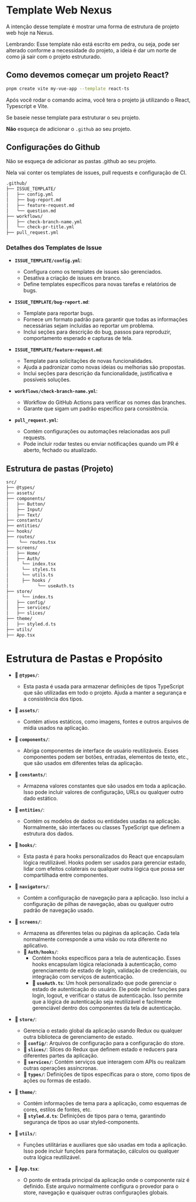 # Template Web Nexus

A intenção desse template é mostrar uma forma de estrutura de projeto web hoje na Nexus.

Lembrando: Esse template não está escrito em pedra, ou seja, pode ser alterado conforme a necessidade do projeto, a ideia é dar um norte de como já sair com o projeto estruturado.

## Como devemos começar um projeto React?

```bash
pnpm create vite my-vue-app --template react-ts
```

Após você rodar o comando acima, você tera o projeto já utilizando o React, Typescript e Vite.

Se baseie nesse template para estruturar o seu projeto.

**Não** esqueça de adicionar o `.github` ao seu projeto.

## Configurações do Github

Não se esqueça de adicionar as pastas .github ao seu projeto.

Nela vai conter os templates de issues, pull requests e configuração de CI.

```bash
.github/
├── ISSUE_TEMPLATE/
│   ├── config.yml
│   ├── bug-report.md
│   ├── feature-request.md
│   └── question.md
├── workflows/
│   ├── check-branch-name.yml
│   └── check-pr-title.yml
├── pull_request.yml
```

### Detalhes dos Templates de Issue

- **`ISSUE_TEMPLATE/config.yml`**:

  - Configura como os templates de issues são gerenciados.
  - Desativa a criação de issues em branco.
  - Define templates específicos para novas tarefas e relatórios de bugs.

- **`ISSUE_TEMPLATE/bug-report.md`**:

  - Template para reportar bugs.
  - Fornece um formato padrão para garantir que todas as informações necessárias sejam incluídas ao reportar um problema.
  - Inclui seções para descrição do bug, passos para reproduzir, comportamento esperado e capturas de tela.

- **`ISSUE_TEMPLATE/feature-request.md`**:

  - Template para solicitações de novas funcionalidades.
  - Ajuda a padronizar como novas ideias ou melhorias são propostas.
  - Inclui seções para descrição da funcionalidade, justificativa e possíveis soluções.

- **`workflows/check-branch-name.yml`**:

  - Workflow do GitHub Actions para verificar os nomes das branches.
  - Garante que sigam um padrão específico para consistência.

- **`pull_request.yml`**:
  - Contém configurações ou automações relacionadas aos pull requests.
  - Pode incluir rodar testes ou enviar notificações quando um PR é aberto, fechado ou atualizado.

## Estrutura de pastas (Projeto)

```bash
src/
├── @types/
├── assets/
├── components/
│   ├── Button/
│   ├── Input/
│   ├── Text/
├── constants/
├── entities/
├── hooks/
├── routes/
│    └── routes.tsx
├── screens/
│   ├── Home/
│   ├── Auth/
│     └── index.tsx
│     └── styles.ts
│     └── utils.ts
│     ├── hooks /
│           └── useAuth.ts
├── store/
│     └── index.ts
│   ├── config/
│   ├── services/
│   ├── slices/
├── theme/
│   ├── styled.d.ts
├── utils/
├── App.tsx
```

# Estrutura de Pastas e Propósito

- **📂 `@types/`**:

  - Esta pasta é usada para armazenar definições de tipos TypeScript que são utilizadas em todo o projeto. Ajuda a manter a segurança e a consistência dos tipos.

- **📂 `assets/`**:

  - Contém ativos estáticos, como imagens, fontes e outros arquivos de mídia usados na aplicação.

- **📂 `components/`**:

  - Abriga componentes de interface de usuário reutilizáveis. Esses componentes podem ser botões, entradas, elementos de texto, etc., que são usados em diferentes telas da aplicação.

- **📂 `constants/`**:

  - Armazena valores constantes que são usados em toda a aplicação. Isso pode incluir valores de configuração, URLs ou qualquer outro dado estático.

- **📂 `entities/`**:

  - Contém os modelos de dados ou entidades usadas na aplicação. Normalmente, são interfaces ou classes TypeScript que definem a estrutura dos dados.

- **📂 `hooks/`**:

  - Esta pasta é para hooks personalizados do React que encapsulam lógica reutilizável. Hooks podem ser usados para gerenciar estado, lidar com efeitos colaterais ou qualquer outra lógica que possa ser compartilhada entre componentes.

- **📂 `navigators/`**:

  - Contém a configuração de navegação para a aplicação. Isso inclui a configuração de pilhas de navegação, abas ou qualquer outro padrão de navegação usado.

- **📂 `screens/`**:

  - Armazena as diferentes telas ou páginas da aplicação. Cada tela normalmente corresponde a uma visão ou rota diferente no aplicativo.
  - **📂 `Auth/hooks/`**:
    - Contém hooks específicos para a tela de autenticação. Esses hooks encapsulam lógica relacionada à autenticação, como gerenciamento de estado de login, validação de credenciais, ou integração com serviços de autenticação.
    - **📄 `useAuth.ts`**: Um hook personalizado que pode gerenciar o estado de autenticação do usuário. Ele pode incluir funções para login, logout, e verificar o status de autenticação. Isso permite que a lógica de autenticação seja reutilizável e facilmente gerenciável dentro dos componentes da tela de autenticação.

- **📂 `store/`**:

  - Gerencia o estado global da aplicação usando Redux ou qualquer outra biblioteca de gerenciamento de estado.
  - **📂 `config/`**: Arquivos de configuração para a configuração do store.
  - **📂 `slices/`**: Slices do Redux que definem estado e reducers para diferentes partes da aplicação.
  - **📂 `services/`**: Contém serviços que interagem com APIs ou realizam outras operações assíncronas.
  - **📂 `types/`**: Definições de tipos específicas para o store, como tipos de ações ou formas de estado.

- **📂 `theme/`**:

  - Contém informações de tema para a aplicação, como esquemas de cores, estilos de fontes, etc.
  - **📄 `styled.d.ts`**: Definições de tipos para o tema, garantindo segurança de tipos ao usar styled-components.

- **📂 `utils/`**:

  - Funções utilitárias e auxiliares que são usadas em toda a aplicação. Isso pode incluir funções para formatação, cálculos ou qualquer outra lógica reutilizável.

- **📄 `App.tsx`**:
  - O ponto de entrada principal da aplicação onde o componente raiz é definido. Este arquivo normalmente configura o provedor para o store, navegação e quaisquer outras configurações globais.
